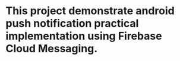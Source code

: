 # This project demonstrate android push notification practical implementation using Firebase Cloud Messaging.
